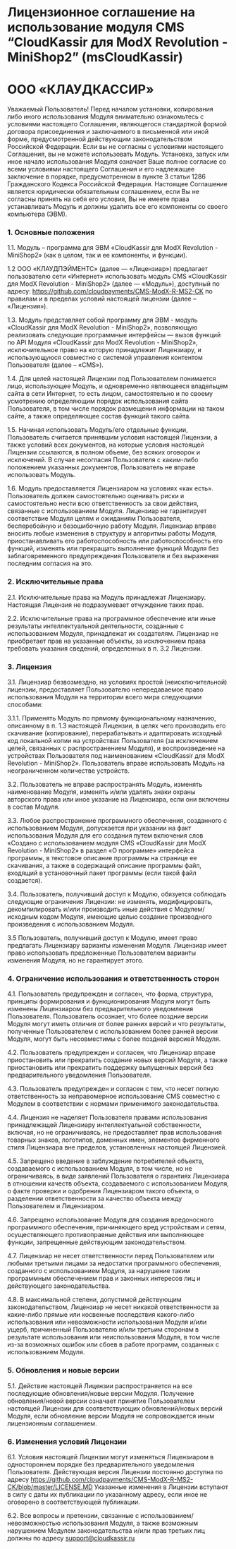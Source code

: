 # Лицензионное соглашение на использование модуля CMS “CloudKassir для ModX Revolution - MiniShop2” (msCloudKassir)

# ООО «КЛАУДКАССИР»


Уважаемый Пользователь! Перед началом установки, копирования либо иного использования Модуля внимательно ознакомьтесь с условиями настоящего Соглашения, являющегося стандартной формой договора присоединения и заключаемого в письменной или иной форме, предусмотренной действующим законодательством Российской Федерации. Если вы не согласны с условиями настоящего Соглашения, вы не можете использовать Модуль. Установка, запуск или иное начало использования Модуля означает Ваше полное согласие со всеми условиями настоящего Соглашения и его надлежащее заключение в порядке, предусмотренном в пункте 3 статьи 1286 Гражданского Кодекса Российской Федерации. Настоящее Соглашение является юридически обязательным соглашением, если Вы не согласны принять на себя его условия, Вы не имеете права устанавливать Модуль и должны удалить все его компоненты со своего компьютера (ЭВМ). 

### 1. Основные положения
1.1. Модуль – программа для ЭВМ «CloudKassir для ModX Revolution - MiniShop2» (как в целом, так и ее компоненты, и функции).

1.2 ООО «КЛАУДПЭЙМЕНТС» (далее — «Лицензиар») предлагает пользователю сети «Интернет» использовать модуль CMS «CloudKassir для ModX Revolution - MiniShop2» (далее — «Модуль»), доступный по адресу: https://github.com/cloudpayments/CMS-ModX-R-MS2-CK по правилам и в пределах условий настоящей лицензии (далее – «Лицензия»).

1.3. Модуль представляет собой программу для ЭВМ - модуль «CloudKassir для ModX Revolution - MiniShop2», позволяющую реализовать следующие программные интерфейсы — вызов функций по API Модуля «CloudKassir для ModX Revolution - MiniShop2», исключительное право на которую принадлежит Лицензиару, и использующуюся совместно с системой управления контентом Пользователя (далее – «CMS»).

1.4. Для целей настоящей Лицензии под Пользователем понимается лицо, использующее Модуль, и одновременно являющееся владельцем сайта в сети Интернет, то есть лицом, самостоятельно и по своему усмотрению определяющим порядок использования сайта Пользователя, в том числе порядок размещения информации на таком сайте, а также определяющее состав функций такого сайта.

1.5. Начиная использовать Модуль/его отдельные функции, Пользователь считается принявшим условия настоящей Лицензии, а также условий всех документов, на которые условия настоящей Лицензии ссылаются, в полном объеме, без всяких оговорок и исключений. В случае несогласия Пользователя с каким-либо положением указанных документов, Пользователь не вправе использовать Модуль.

1.6. Модуль предоставляется Лицензиаром на условиях «как есть». Пользователь должен самостоятельно оценивать риски и самостоятельно нести всю ответственность за свои действия, связанные с использованием Модуля. Лицензиар не гарантирует соответствие Модуля целям и ожиданиям Пользователя, бесперебойную и безошибочную работу Модуля. Лицензиар вправе вносить любые изменения в структуру и алгоритмы работы Модуля, приостанавливать его работоспособность или работоспособность его функций, изменять или прекращать выполнение функций Модуля без заблаговременного предупреждения Пользователя и без выражения последним согласия на это.

### 2. Исключительные права
2.1. Исключительные права на Модуль принадлежат Лицензиару. Настоящая Лицензия не подразумевает отчуждение таких прав.

2.2. Исключительные права на программное обеспечение или иные результаты интеллектуальной деятельности, созданные с использованием Модуля, принадлежат их создателям. Лицензиар не приобретает прав на указанные объекты, за исключением права требовать указания сведений, определенных в п. 3.2 Лицензии.

### 3. Лицензия
3.1. Лицензиар безвозмездно, на условиях простой (неисключительной) лицензии, предоставляет Пользователю непередаваемое право использования Модуля на территории всего мира следующими способами:

3.1.1. Применять Модуль по прямому функциональному назначению, описанному в п. 1.3 настоящей Лицензии, в целях чего производить его скачивание (копирование), перерабатывать и адаптировать исходный код локальной копии на устройствах Пользователя (за исключением целей, связанных с распространением Модуля),  и воспроизведение на устройствах Пользователя под наименованием «CloudKassir для ModX Revolution - MiniShop2». Пользователь вправе использовать Модуль на неограниченном количестве устройств.

3.2. Пользователь не вправе распространять Модуль, изменять наименование Модуля, изменять и/или удалять знаки охраны авторского права или иное указание на Лицензиара, если они включены в состав Модуля.

3.3. Любое распространение программного обеспечения, созданного с использованием Модуля, допускается при указании на факт использования Модуля для его создания путем включения слов «Создано с использованием модуля CMS «CloudKassir для ModX Revolution - MiniShop2» в раздел «О программе» интерфейса программы, в текстовое описание программы на странице ее скачивания, а также в содержащий описание программы файл, входящий в установочный пакет программы (если такой файл создается).

3.4. Пользователь, получивший доступ к Модулю, обязуется соблюдать следующие ограничения Лицензии: не изменять, модифицировать, декомпилировать и/или производить иные действия с Модулем/исходным кодом Модуля, имеющие целью создание производного произведения с использованием Модуля. 

3.5 Пользователь, получивший доступ к Модулю, имеет право предлагать Лицензиару варианты изменения Модуля. Лицензиар имеет право использовать предложенные Пользователем варианты изменения Модуля, но не гарантирует этого. 

### 4. Ограничение использования и ответственность сторон

4.1. Пользователь предупрежден и согласен, что форма, структура, принципы формирования и функционирования Модуля могут быть изменены Лицензиаром без предварительного уведомления Пользователя. Пользователь осознает, что более поздние версии Модуля могут иметь отличия от более ранних версий и что результаты, полученные Пользователем с использованием более ранней версии Модуля, могут быть несовместимы с более поздней версией Модуля.

4.2. Пользователь предупрежден и согласен, что Лицензиар вправе приостановить или прекратить создание новых версий Модуля, а также приостановить или прекратить поддержку выпущенных версий без предварительного уведомления Пользователя.

4.3. Пользователь предупрежден и согласен с тем, что несет полную ответственность за неправомерное использование CMS совместно с Модулем в соответствии с нормами применимого законодательства.

4.4. Лицензия не наделяет Пользователя правами использования принадлежащей Лицензиару интеллектуальной собственности, включая, но не ограничиваясь, не предоставляет прав использования товарных знаков, логотипов, доменных имен, элементов фирменного стиля Лицензиара вне пределов, установленных настоящей Лицензией.

4.5. Запрещено введение в заблуждение потребителей объекта, создаваемого с использованием Модуля, в том числе, но не ограничиваясь, в виде заявлений Пользователя о гарантиях Лицензиара в отношении качеств объекта, создаваемого с использованием Модуля, о факте проверки и одобрения Лицензиаром такого объекта, о разделении ответственности за качество объекта между Пользователем и Лицензиаром.

4.6. Запрещено использование Модуля для создания вредоносного программного обеспечения, причиняющего вред устройствам и сетям, осуществляющего противоправные действия или выполняющее функции, запрещенные действующим законодательством.

4.7. Лицензиар не несет ответственности перед Пользователем или любыми третьими лицами за недостатки программного обеспечения, созданного с использованием Модуля, за нарушение таким программным обеспечением прав и законных интересов лиц и действующего законодательства.

4.8. В максимальной степени, допустимой действующим законодательством, Лицензиар не несет никакой ответственности за какие-либо прямые или косвенные последствия какого-либо использования или невозможности использования Модуля и/или ущерб, причиненный Пользователю и/или третьим сторонам в результате использования или неиспользования Модуля, в том числе из-за возможных ошибок или сбоев в работе программ, созданных с использованием Модуля.

### 5. Обновления и новые версии

5.1. Действие настоящей Лицензии распространяется на все последующие обновления/новые версии Модуля. Получение обновления/новой версии означает принятие Пользователем настоящей Лицензии для соответствующих обновлений/новых версий Модуля, если обновление версии Модуля не сопровождается иным лицензионным соглашением.

### 6. Изменения условий Лицензии

6.1. Условия настоящей Лицензии могут изменяться Лицензиаром в одностороннем порядке без предварительного уведомления Пользователя. Действующая версия Лицензии постоянно доступна по адресу https://github.com/cloudpayments/CMS-ModX-R-MS2-CK/blob/master/LICENSE.MD 
Указанные изменения в Лицензии вступают в силу с даты их публикации по указанному адресу, если иное не оговорено в соответствующей публикации.

6.2. Все вопросы и претензии, связанные с использованием/невозможностью использования Модуля, а также возможным нарушением Модулем законодательства и/или прав третьих лиц должны по адресу support@cloudkassir.ru 
 

